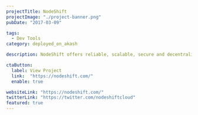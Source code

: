 ```yaml
---
projectTitle: NodeShift
projectImage: "./project-banner.png"
pubDate: "2017-03-09"

tags:
  - Dev Tools
category: deployed_on_akash

description: NodeShift offers reliable, scalable, secure and decentralized cloud computing services.

ctaButton:
  label: View Project
  link:  "https://nodeshift.com/"
  enable: true

websiteLink: "https://nodeshift.com/"
twitterLink: "https://twitter.com/nodeshiftcloud"
featured: true
---
```

